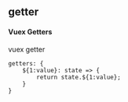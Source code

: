 ## getter
#### Vuex Getters
vuex getter
```
getters: {
	${1:value}: state => {
		return state.${1:value};
	}
}
```